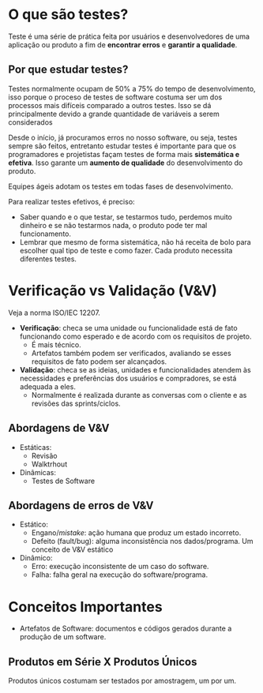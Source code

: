 # O que são testes?
Teste é uma série de prática feita por usuários e desenvolvedores de uma aplicação ou produto a fim de **encontrar erros** e **garantir a qualidade**.

## Por que estudar testes?
Testes normalmente ocupam de 50% a 75% do tempo de desenvolvimento, isso porque o proceso de testes de software costuma ser um dos processos mais difíceis comparado a outros testes. Isso se dá principalmente devido a grande quantidade de variáveis a serem considerados

Desde o início, já procuramos erros no nosso software, ou seja, testes sempre são feitos, entretanto estudar testes é importante para que os programadores e projetistas façam testes de forma mais **sistemática e efetiva**. Isso garante um **aumento de qualidade** do desenvolvimento do produto.

Equipes ágeis adotam os testes em todas fases de desenvolvimento.

Para realizar testes efetivos, é preciso:
- Saber quando e o que testar, se testarmos tudo, perdemos muito dinheiro e se não testarmos nada, o produto pode ter mal funcionamento.
- Lembrar que mesmo de forma sistemática, não há receita de bolo para escolher qual tipo de teste e como fazer. Cada produto necessita diferentes testes.

# Verificação vs Validação (V&V)
Veja a norma ISO/IEC 12207.

- **Verificação**: checa se uma unidade ou funcionalidade está de fato funcionando como esperado e de acordo com os requisitos de projeto.
    - É mais técnico.
    - Artefatos também podem ser verificados, avaliando se esses requisitos de fato podem ser alcançados.
- **Validação**: checa se as ideias, unidades e funcionalidades atendem às necessidades e preferências dos usuários e compradores, se está adequada a eles.
    - Normalmente é realizada durante as conversas com o cliente e as revisões das sprints/ciclos.

## Abordagens de V&V
- Estáticas:
    - Revisão
    - Walktrhout
- Dinâmicas:
    - Testes de Software

## Abordagens de erros de V&V
- Estático:
    - Engano/*mistake*: ação humana que produz um estado incorreto.
    - Defeito (fault/bug): alguma inconsistência nos dados/programa. Um conceito de V&V estático
- Dinâmico:
    - Erro: execução inconsistente de um caso do software.
    - Falha: falha geral na execução do software/programa.


# Conceitos Importantes
- Artefatos de Software: documentos e códigos gerados durante a produção de um software.

## Produtos em Série X Produtos Únicos
Produtos únicos costumam ser testados por amostragem, um por um.


